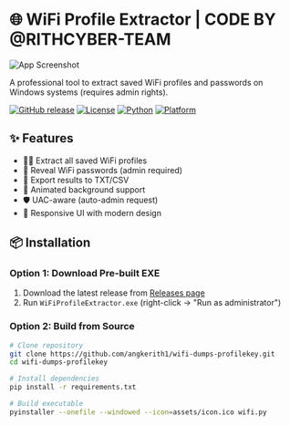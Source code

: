 # 🌐 WiFi Profile Extractor | CODE BY @RITHCYBER-TEAM

![App Screenshot](https://i.imgur.com/JQ6Zfz9.png) <!-- Replace with your actual screenshot -->

A professional tool to extract saved WiFi profiles and passwords on Windows systems (requires admin rights).

[![GitHub release](https://img.shields.io/github/release/yourusername/wifi-profile-extractor.svg)](https://github.com/yourusername/wifi-profile-extractor/releases)
[![License](https://img.shields.io/badge/license-MIT-blue.svg)](LICENSE)
[![Python](https://img.shields.io/badge/python-3.7+-blue.svg)](https://www.python.org/)
[![Platform](https://img.shields.io/badge/platform-Windows-lightgrey.svg)]()

## ✨ Features

- 🕵️‍♂️ Extract all saved WiFi profiles
- 🔑 Reveal WiFi passwords (admin required)
- 💾 Export results to TXT/CSV
- 🎨 Animated background support
- 🛡️ UAC-aware (auto-admin request)
- 📱 Responsive UI with modern design

## 📦 Installation

### Option 1: Download Pre-built EXE
1. Download the latest release from [Releases page](https://github.com/yourusername/wifi-profile-extractor/releases)
2. Run `WiFiProfileExtractor.exe` (right-click → "Run as administrator")

### Option 2: Build from Source
```bash
# Clone repository
git clone https://github.com/angkerith1/wifi-dumps-profilekey.git
cd wifi-dumps-profilekey

# Install dependencies
pip install -r requirements.txt

# Build executable
pyinstaller --onefile --windowed --icon=assets/icon.ico wifi.py
